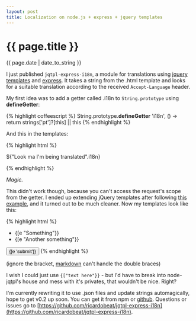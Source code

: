 ```yaml
---
layout: post
title: Localization on node.js + express + jquery templates
---
```


{{ page.title }}
================

<div class="date"><time datetime="{{ page.date | date_to_xmlschema }}" pubdate>{{ page.date | date_to_string }}</time></div>


I just published `jqtpl-express-i18n`, a module for translations using [jquery templates](https://github.com/kof/node-jqtpl) and [express](http://expressjs.com). It takes a string from the .html template and looks for a suitable translation according to the received `Accept-Language` header.

My first idea was to add a getter called .i18n to `String.prototype` using __defineGetter__:

{% highlight coffeescript %}
String.prototype.__defineGetter__ 'i18n', () ->
    return strings['pt']?[this] || this
{% endhighlight %}

And this in the templates:

{% highlight html %}
<p>${"Look ma I'm being translated".i18n}</p>
{% endhighlight %}

*Magic.*

This didn't work though, because you can't access the request's scope from the getter. I ended up extending jQuery templates after following [this example](https://gist.github.com/726057), and it turned out to be much cleaner. Now my templates look like this:

{% highlight html %}
<ul>
	<li>{[e "Something"}}</li>
	<li>{[e "Another something"}}</li>
</ul>
<input type="submit" value="{[e 'submit'}}" />
{% endhighlight %}

(ignore the bracket, [markdown](http://daringfireball.net/projects/markdown/) can't handle the double braces)

I wish I could just use `{["text here"}}` - but I'd have to break into node-jqtpl's house and mess with it's privates, that wouldn't be nice. Right?

I'm currently rewriting it to use .json files and update strings automagically, hope to get v0.2 up soon. You can get it from npm or [github](https://github.com/ricardobeat/jqtpl-express-i18n). Questions or issues go to [https://github.com/ricardobeat/jqtpl-express-i18n](https://github.com/ricardobeat/jqtpl-express-i18n).
